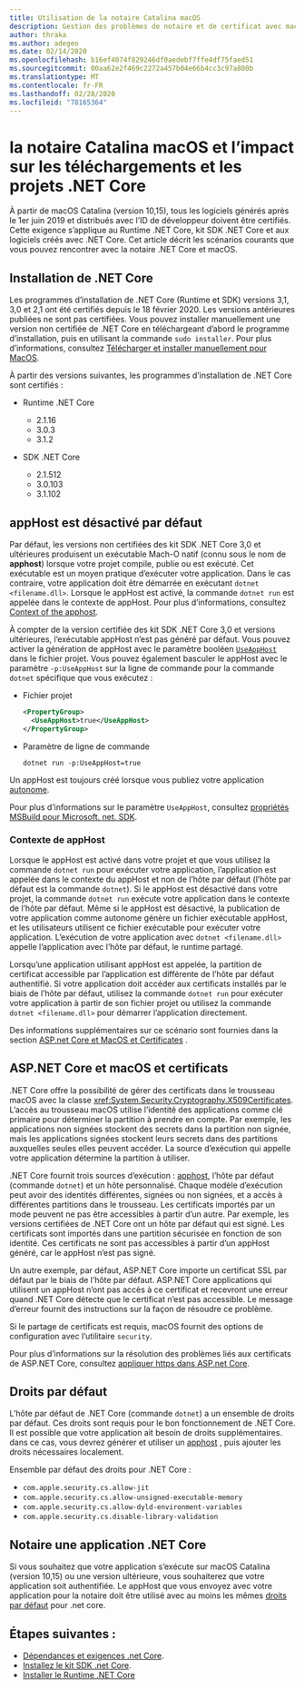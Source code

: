 ```yaml
---
title: Utilisation de la notaire Catalina macOS
description: Gestion des problèmes de notaire et de certificat avec macOS quand vous installez le Runtime .NET Core, le kit de développement logiciel (SDK) et les applications créées avec .NET Core.
author: thraka
ms.author: adegeo
ms.date: 02/14/2020
ms.openlocfilehash: b16ef4074f829246df0aedebf7ffe4df75faed51
ms.sourcegitcommit: 00aa62e2f469c2272a457b04e66b4cc3c97a800b
ms.translationtype: MT
ms.contentlocale: fr-FR
ms.lasthandoff: 02/28/2020
ms.locfileid: "78165364"
---
```

# <a name="macos-catalina-notarization-and-the-impact-on-net-core-downloads-and-projects"></a>la notaire Catalina macOS et l’impact sur les téléchargements et les projets .NET Core

À partir de macOS Catalina (version 10,15), tous les logiciels générés après le 1er juin 2019 et distribués avec l’ID de développeur doivent être certifiés. Cette exigence s’applique au Runtime .NET Core, kit SDK .NET Core et aux logiciels créés avec .NET Core. Cet article décrit les scénarios courants que vous pouvez rencontrer avec la notaire .NET Core et macOS.

## <a name="installing-net-core"></a>Installation de .NET Core

Les programmes d’installation de .NET Core (Runtime et SDK) versions 3,1, 3,0 et 2,1 ont été certifiés depuis le 18 février 2020. Les versions antérieures publiées ne sont pas certifiées. Vous pouvez installer manuellement une version non certifiée de .NET Core en téléchargeant d’abord le programme d’installation, puis en utilisant la commande `sudo installer`. Pour plus d’informations, consultez [Télécharger et installer manuellement pour MacOS](sdk.md?pivots=os-macos#download-and-manually-install).

À partir des versions suivantes, les programmes d’installation de .NET Core sont certifiés :

- Runtime .NET Core
  - 2.1.16
  - 3.0.3
  - 3.1.2

- SDK .NET Core
  - 2.1.512
  - 3.0.103
  - 3.1.102

## <a name="apphost-is-disabled-by-default"></a>appHost est désactivé par défaut

Par défaut, les versions non certifiées des kit SDK .NET Core 3,0 et ultérieures produisent un exécutable Mach-O natif (connu sous le nom de **apphost**) lorsque votre projet compile, publie ou est exécuté. Cet exécutable est un moyen pratique d’exécuter votre application. Dans le cas contraire, votre application doit être démarrée en exécutant `dotnet <filename.dll>`. Lorsque le appHost est activé, la commande `dotnet run` est appelée dans le contexte de appHost. Pour plus d’informations, consultez [Context of the apphost](#context-of-the-apphost).

À compter de la version certifiée des kit SDK .NET Core 3,0 et versions ultérieures, l’exécutable appHost n’est pas généré par défaut. Vous pouvez activer la génération de appHost avec le paramètre booléen [`UseAppHost`](../project-sdk/msbuild-props.md#useapphost) dans le fichier projet. Vous pouvez également basculer le appHost avec le paramètre `-p:UseAppHost` sur la ligne de commande pour la commande `dotnet` spécifique que vous exécutez :

- Fichier projet

  ```xml
  <PropertyGroup>
    <UseAppHost>true</UseAppHost>
  </PropertyGroup>
  ```

- Paramètre de ligne de commande

  ```dotnetcli
  dotnet run -p:UseAppHost=true
  ```

Un appHost est toujours créé lorsque vous publiez votre application [autonome](../deploying/index.md#publish-self-contained).

Pour plus d’informations sur le paramètre `UseAppHost`, consultez [propriétés MSBuild pour Microsoft. net. SDK](../project-sdk/msbuild-props.md#useapphost).

### <a name="context-of-the-apphost"></a>Contexte de appHost

Lorsque le appHost est activé dans votre projet et que vous utilisez la commande `dotnet run` pour exécuter votre application, l’application est appelée dans le contexte du appHost et non de l’hôte par défaut (l’hôte par défaut est la commande `dotnet`). Si le appHost est désactivé dans votre projet, la commande `dotnet run` exécute votre application dans le contexte de l’hôte par défaut. Même si le appHost est désactivé, la publication de votre application comme autonome génère un fichier exécutable appHost, et les utilisateurs utilisent ce fichier exécutable pour exécuter votre application. L’exécution de votre application avec `dotnet <filename.dll>` appelle l’application avec l’hôte par défaut, le runtime partagé.

Lorsqu’une application utilisant appHost est appelée, la partition de certificat accessible par l’application est différente de l’hôte par défaut authentifié. Si votre application doit accéder aux certificats installés par le biais de l’hôte par défaut, utilisez la commande `dotnet run` pour exécuter votre application à partir de son fichier projet ou utilisez la commande `dotnet <filename.dll>` pour démarrer l’application directement.

Des informations supplémentaires sur ce scénario sont fournies dans la section [ASP.net Core et MacOS et Certificates](#aspnet-core-and-macos-and-certificates) .

## <a name="aspnet-core-and-macos-and-certificates"></a>ASP.NET Core et macOS et certificats

.NET Core offre la possibilité de gérer des certificats dans le trousseau macOS avec la classe <xref:System.Security.Cryptography.X509Certificates>. L’accès au trousseau macOS utilise l’identité des applications comme clé primaire pour déterminer la partition à prendre en compte. Par exemple, les applications non signées stockent des secrets dans la partition non signée, mais les applications signées stockent leurs secrets dans des partitions auxquelles seules elles peuvent accéder. La source d’exécution qui appelle votre application détermine la partition à utiliser.

.NET Core fournit trois sources d’exécution : [apphost](#apphost-is-disabled-by-default), l’hôte par défaut (commande `dotnet`) et un hôte personnalisé. Chaque modèle d’exécution peut avoir des identités différentes, signées ou non signées, et a accès à différentes partitions dans le trousseau. Les certificats importés par un mode peuvent ne pas être accessibles à partir d’un autre. Par exemple, les versions certifiées de .NET Core ont un hôte par défaut qui est signé. Les certificats sont importés dans une partition sécurisée en fonction de son identité. Ces certificats ne sont pas accessibles à partir d’un appHost généré, car le appHost n’est pas signé.

Un autre exemple, par défaut, ASP.NET Core importe un certificat SSL par défaut par le biais de l’hôte par défaut. ASP.NET Core applications qui utilisent un appHost n’ont pas accès à ce certificat et recevront une erreur quand .NET Core détecte que le certificat n’est pas accessible. Le message d’erreur fournit des instructions sur la façon de résoudre ce problème.

Si le partage de certificats est requis, macOS fournit des options de configuration avec l’utilitaire `security`.

Pour plus d’informations sur la résolution des problèmes liés aux certificats de ASP.NET Core, consultez [appliquer https dans ASP.net Core](/aspnet/core/security/enforcing-ssl?view=aspnetcore-3.1&tabs=visual-studio#troubleshoot-certificate-problems).

## <a name="default-entitlements"></a>Droits par défaut

L’hôte par défaut de .NET Core (commande `dotnet`) a un ensemble de droits par défaut. Ces droits sont requis pour le bon fonctionnement de .NET Core. Il est possible que votre application ait besoin de droits supplémentaires. dans ce cas, vous devrez générer et utiliser un [apphost](#apphost-is-disabled-by-default) , puis ajouter les droits nécessaires localement.
 
Ensemble par défaut des droits pour .NET Core :

- `com.apple.security.cs.allow-jit`
- `com.apple.security.cs.allow-unsigned-executable-memory`
- `com.apple.security.cs.allow-dyld-environment-variables`
- `com.apple.security.cs.disable-library-validation`

## <a name="notarize-a-net-core-app"></a>Notaire une application .NET Core

Si vous souhaitez que votre application s’exécute sur macOS Catalina (version 10,15) ou une version ultérieure, vous souhaiterez que votre application soit authentifiée. Le appHost que vous envoyez avec votre application pour la notaire doit être utilisé avec au moins les mêmes [droits par défaut](#default-entitlements) pour .net core.

## <a name="next-steps"></a>Étapes suivantes :

- [Dépendances et exigences .net Core](dependencies.md).
- [Installez le kit SDK .net Core](sdk.md).
- [Installer le Runtime .NET Core](runtime.md)
